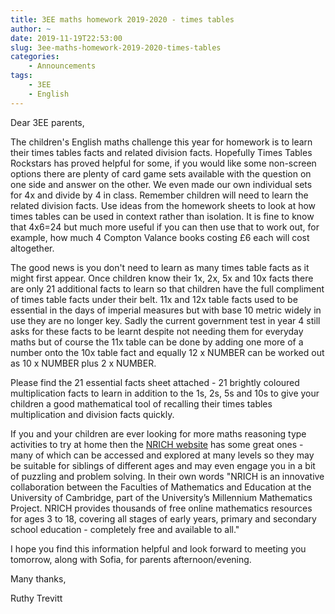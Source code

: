 ```yaml
---
title: 3EE maths homework 2019-2020 - times tables
author: ~
date: 2019-11-19T22:53:00
slug: 3ee-maths-homework-2019-2020-times-tables
categories:
    - Announcements
tags:
    - 3EE
    - English
---
```


Dear 3EE parents,

The children's English maths challenge this year for homework is to learn their times tables facts and related division facts. Hopefully Times Tables Rockstars has proved helpful for some, if you would like some non-screen options there are plenty of card game sets available with the question on one side and answer on the other. We even made our own individual sets for 4x and divide by 4 in class. Remember children will need to learn the related division facts. Use ideas from the homework sheets to look at how times tables can be used in context rather than isolation. It is fine to know that 4x6=24 but much more useful if you can then use that to work out, for example, how much 4 Compton Valance books costing £6 each will cost altogether.

The good news is you don't need to learn as many times table facts as it might first appear. Once children know their 1x, 2x, 5x and 10x facts there are only 21 additional facts to learn so that children have the full compliment of times table facts under their belt. 11x and 12x table facts used to be essential in the days of imperial measures but with base 10 metric widely in use they are no longer key. Sadly the current government test in year 4 still asks for these facts to be learnt despite not needing them for everyday maths but of course the 11x table can be done by adding one more of a number onto the 10x table fact and equally 12 x NUMBER can be worked out as 10 x NUMBER plus 2 x NUMBER.

Please find the 21 essential facts sheet attached - 21 brightly coloured multiplication facts to learn in addition to the 1s, 2s, 5s and 10s to give your children a good mathematical tool of recalling their times tables multiplication and division facts quickly.

If you and your children are ever looking for more maths reasoning type activities to try at home then the [NRICH website](https://nrich.maths.org/) has some great ones - many of which can be accessed and explored at many levels so they may be suitable for siblings of different ages and may even engage you in a bit of puzzling and problem solving. In their own words "NRICH is an innovative collaboration between the Faculties of Mathematics and Education at the University of Cambridge, part of the University’s Millennium Mathematics Project. NRICH provides thousands of free online mathematics resources for ages 3 to 18, covering all stages of early years, primary and secondary school education - completely free and available to all."

I hope you find this information helpful and look forward to meeting you tomorrow, along with Sofia, for parents afternoon/evening.

Many thanks,

Ruthy Trevitt
